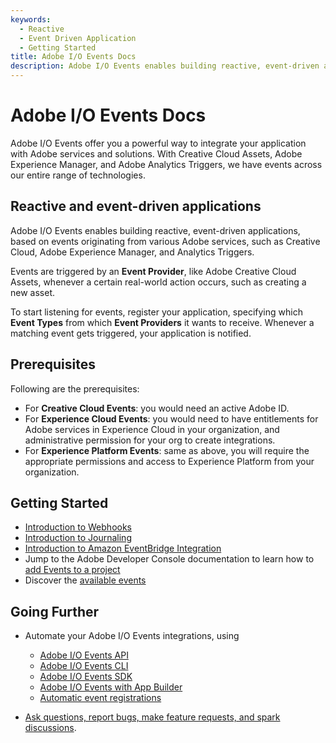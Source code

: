 ```yaml
---
keywords:
  - Reactive
  - Event Driven Application
  - Getting Started
title: Adobe I/O Events Docs
description: Adobe I/O Events enables building reactive, event-driven applications, based on events originating from various Adobe services, such as Creative Cloud, Adobe Experience Manager, and Analytics Triggers.
---
```


<Hero slots="heading, text"/>

# Adobe I/O Events Docs

Adobe I/O Events offer you a powerful way to integrate your application with Adobe services and solutions. With Creative Cloud Assets, Adobe Experience Manager, and Adobe Analytics Triggers, we have events across our entire range of technologies.

## Reactive and event-driven applications

Adobe I/O Events enables building reactive, event-driven applications, based on events originating from various Adobe services, such as Creative Cloud, Adobe Experience Manager, and Analytics Triggers.

Events are triggered by an **Event Provider**, like Adobe Creative Cloud Assets, whenever a certain real-world action occurs, such as creating a new asset.

To start listening for events, register your application, specifying which **Event Types** from which **Event Providers** it wants to receive.
Whenever a matching event gets triggered, your application is notified.

## Prerequisites

Following are the prerequisites:

* For **Creative Cloud Events**: you would need an active Adobe ID.
* For **Experience Cloud Events**: you would need to have entitlements for Adobe services in Experience Cloud in your organization, and administrative permission for your org to create integrations.
* For **Experience Platform Events**: same as above, you will require the appropriate permissions and access to Experience Platform from your organization.

## Getting Started

* [Introduction to Webhooks](guides/index.md)
* [Introduction to Journaling](guides/journaling-intro.md)
* [Introduction to Amazon EventBridge Integration](guides/amazon-eventbridge/index.md)
* Jump to the Adobe Developer Console documentation to learn how to [add Events to a project](/developer-console/docs/guides/services/services-add-event/)
* Discover the [available events](guides/using/index.md)

## Going Further

* Automate your Adobe I/O Events integrations, using
  * [Adobe I/O Events API](guides/api/index.md)
  * [Adobe I/O Events CLI](guides/cli/index.md)
  * [Adobe I/O Events SDK](guides/sdk/index.md)
  * [Adobe I/O Events with App Builder](guides/appbuilder/index.md)
  * [Automatic event registrations](guides/runtime-webhooks/autoregistrations.md)

* [Ask questions, report bugs, make feature requests, and spark discussions](support/index.md).
